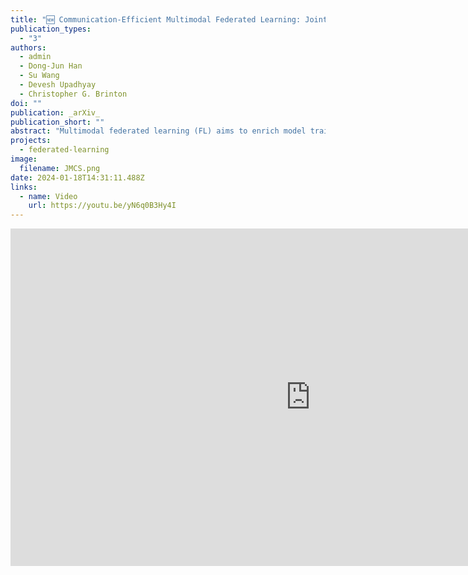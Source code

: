 ```yaml
---
title: "🆕 Communication-Efficient Multimodal Federated Learning: Joint Modality and Client Selection"
publication_types:
  - "3"
authors:
  - admin
  - Dong-Jun Han
  - Su Wang
  - Devesh Upadhyay
  - Christopher G. Brinton
doi: ""
publication: _arXiv_
publication_short: ""
abstract: "Multimodal federated learning (FL) aims to enrich model training in FL settings where clients are collecting measurements across multiple modalities (e.g., sensors measuring pressure, motion, and other types of data). However, key challenges to multimodal FL remain unaddressed, particularly in heterogeneous network settings: (i) the set of modalities collected by each client will be diverse, and (ii) communication limitations prevent clients from uploading all their locally trained modality models to the server. In this paper, we propose <u>m</u>ulti<u>m</u>odal <u>Fed</u>erated learning with joint <u>M</u>odality and <u>C</u>lient selection (mmFedMC), a new multimodal FL methodology that can tackle the above-mentioned challenges. The joint selection algorithm incorporates two main components: (a) A modality selection criterion for each client, which weighs (i) the impact of the modality, gauged by Shapley value analysis, (ii) the modality model size as a gauge of communication overhead, against (iii) the frequency of modality model updates, denoted recency, to enhance generalizability. This allows mmFedMC to flexibly balance performance against communication costs, depending on resource constraints and application requirements. (b) A client selection strategy for the server is performed on the basis of the local loss of modality model as a metric. This involves selecting a subset of clients for uploading and aggregating models, which further reduces communication overhead and optimizes the overall process. Experiments on five real-world datasets demonstrate the ability of mmFedMC to achieve comparable accuracy to several baselines while reducing the communication overhead by over 20x. A demo video of our methodology is available at [this http URL](https://youtu.be/yN6q0B3Hy4I)."
projects:
  - federated-learning
image:
  filename: JMCS.png
date: 2024-01-18T14:31:11.488Z
links:
  - name: Video
    url: https://youtu.be/yN6q0B3Hy4I
---
```

<div style="text-align: center;">
<iframe width="960" height="540" src="https://www.youtube.com/embed/yN6q0B3Hy4I?si=ziiFNl9wvFdwOVgl" title="mmFedMC Demo" frameborder="0" allow="accelerometer; autoplay; clipboard-write; encrypted-media; gyroscope; picture-in-picture; web-share" allowfullscreen></iframe>
</div>
